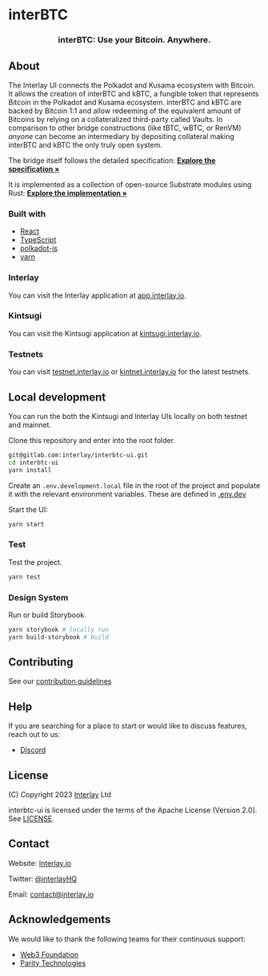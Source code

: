 # interBTC

<div align="center">
	<p>
		<h3 align="center">interBTC: Use your Bitcoin. Anywhere.</h3>
	</p>
</div>

## About

The Interlay UI connects the Polkadot and Kusama ecosystem with Bitcoin. It allows the creation of interBTC and kBTC, a fungible token that represents Bitcoin in the Polkadot and Kusama ecosystem. interBTC and kBTC are backed by Bitcoin 1:1 and allow redeeming of the equivalent amount of Bitcoins by relying on a collateralized third-party called Vaults.
In comparison to other bridge constructions (like tBTC, wBTC, or RenVM) _anyone_ can become an intermediary by depositing collateral making interBTC and kBTC the only truly open system.

The bridge itself follows the detailed specification: <a href="https://spec.interlay.io" target="_blank"><strong>Explore the specification »</strong></a>

It is implemented as a collection of open-source Substrate modules using Rust: <a href="https://gitlab.com/interlay/interbtc" target="_blank"><strong>Explore the implementation »</strong></a>

### Built with

- [React](https://github.com/facebook/react)
- [TypeScript](https://github.com/Microsoft/TypeScript)
- [polkadot-js](https://polkadot.js.org/)
- [yarn](https://github.com/yarnpkg/yarn)

### Interlay

You can visit the Interlay application at [app.interlay.io](https://app.interlay.io).

### Kintsugi

You can visit the Kintsugi application at [kintsugi.interlay.io](https://kintsugi.interlay.io).

### Testnets

You can visit [testnet.interlay.io](https://testnet.interlay.io/) or [kintnet.interlay.io](https://kintnet.interlay.io/) for the latest testnets.

## Local development

You can run the both the Kintsugi and Interlay UIs locally on both testnet and mainnet.

Clone this repository and enter into the root folder.

```bash
git@gitlab.com:interlay/interbtc-ui.git
cd interbtc-ui
yarn install
```

Create an `.env.development.local` file in the root of the project and populate it with the relevant environment variables. These are defined in [.env.dev](https://github.com/interlay/interbtc-ui/blob/master/.env.dev)

Start the UI:

```bash
yarn start
```

### Test

Test the project.

```bash
yarn test
```

### Design System

Run or build Storybook.

```bash
yarn storybook # locally run
yarn build-storybook # build
```

## Contributing

See our [contribution guidelines](https://github.com/interlay/interbtc-ui/blob/master/CONTRIBUTING.md)

## Help

If you are searching for a place to start or would like to discuss features, reach out to us:

- [Discord](https://discord.gg/KgCYK3MKSf)

## License

(C) Copyright 2023 [Interlay](https://www.interlay.io) Ltd

interbtc-ui is licensed under the terms of the Apache License (Version 2.0). See [LICENSE](LICENSE).

## Contact

Website: [Interlay.io](https://www.interlay.io)

Twitter: [@interlayHQ](https://twitter.com/InterlayHQ)

Email: contact@interlay.io

## Acknowledgements

We would like to thank the following teams for their continuous support:

- [Web3 Foundation](https://web3.foundation/)
- [Parity Technologies](https://www.parity.io/)
